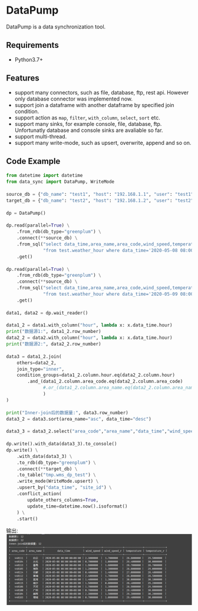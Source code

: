 # DataPump
DataPump is a data synchronization tool. 

## Requirements
- Python3.7+

## Features
- support many connectors, such as file, database, ftp, rest api. However only database connector was implemented now.
- support join a dataframe with another dataframe by specified join condition.
- support action as `map`, `filter`, `with_column`, `select`, `sort` etc.
- support many sinks, for example console, file, database, ftp. Unfortunatly database and console sinks are avaliable so far.
- support multi-thread.
- support many write-mode, such as upsert, overwrite, append and so on.

## Code Example
```python
from datetime import datetime
from data_sync import DataPump, WriteMode

source_db = {"db_name": "test1", "host": "192.168.1.1", "user": "test1", "password": "test1", "port": 5432}
target_db = {"db_name": "test2", "host": "192.168.1.2", "user": "test2", "password": "test2", "port": 5432}

dp = DataPump()

dp.read(parallel=True) \
    .from_rdb(db_type="greenplum") \
    .connect(**source_db) \
    .from_sql("select data_time,area_name,area_code,wind_speed,temperature "
              "from test.weather_hour where data_time='2020-05-08 08:00:00' and area_code like '4401%'") \
    .get()

dp.read(parallel=True) \
    .from_rdb(db_type="greenplum") \
    .connect(**source_db) \
    .from_sql("select data_time,area_name,area_code,wind_speed,temperature "
              "from test.weather_hour where data_time='2020-05-09 08:00:00' and area_code like '4401%'") \
    .get()

data1, data2 = dp.wait_reader()

data1_2 = data1.with_column("hour", lambda x: x.data_time.hour)
print("数据源1:", data1_2.row_number)
data2_2 = data2.with_column("hour", lambda x: x.data_time.hour)
print("数据源2:", data2_2.row_number)

data3 = data1_2.join(
    others=data2_2,
    join_type="inner",
    condition_groups=data1_2.column.hour.eq(data2_2.column.hour)
        .and_(data1_2.column.area_code.eq(data2_2.column.area_code)
              #.or_(data1_2.column.area_name.eq(data2_2.column.area_name))
              )
)

print("Inner-join后的数据量:", data3.row_number)
data3_2 = data3.sort(area_name="asc", data_time="desc")

data3_3 = data3_2.select("area_code","area_name","data_time","wind_speed","wind_speed_r","temperature","temperature_r")

dp.write().with_data(data3_3).to_console()
dp.write() \
    .with_data(data3_3) \
    .to_rdb(db_type="greenplum") \
    .connect(**target_db) \
    .to_table("tmp.wms_dp_test") \
    .write_mode(WriteMode.upsert) \
    .upsert_by("data_time", "site_id") \
    .conflict_action(
        update_others_columns=True,
        update_time=datetime.now().isoformat()
    ) \
    .start()
```
输出:
![图片](output.png)


